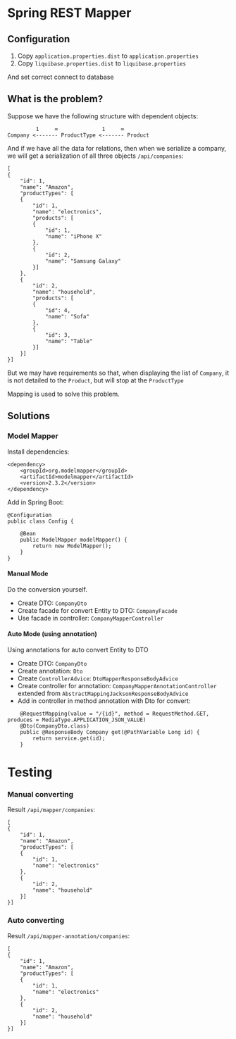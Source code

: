 # Spring REST Mapper

## Configuration

1. Copy `application.properties.dist` to `application.properties` 
2. Copy `liquibase.properties.dist` to `liquibase.properties`

And set correct connect to database

## What is the problem?

Suppose we have the following structure with dependent objects:

```
         1     ∞              1     ∞
Company <------- ProductType <------- Product 
```

And if we have all the data for relations, then when we serialize a company, we will get a serialization of all three objects `/api/companies`:

```
[
{
    "id": 1,
    "name": "Amazon",
    "productTypes": [
    {
        "id": 1,
        "name": "electronics",
        "products": [
        {
            "id": 1,
            "name": "iPhone X"
        },
        {
            "id": 2,
            "name": "Samsung Galaxy"
        }]
    },
    {
        "id": 2,
        "name": "household",
        "products": [
        {
            "id": 4,
            "name": "Sofa"
        },
        {
            "id": 3,
            "name": "Table"
        }]
    }]
}]
```

But we may have requirements so that, when displaying the list of `Company`, it is not detailed to the `Product`, but will stop at the `ProductType`

Mapping is used to solve this problem.

## Solutions

### Model Mapper

Install dependencies:

```
<dependency>
    <groupId>org.modelmapper</groupId>
    <artifactId>modelmapper</artifactId>
    <version>2.3.2</version>
</dependency>
```

Add in Spring Boot:

```
@Configuration
public class Config {
    
    @Bean
    public ModelMapper modelMapper() {
        return new ModelMapper();
    }
}
```

#### Manual Mode

Do the conversion yourself.

- Create DTO: `CompanyDto`
- Create facade for convert Entity to DTO: `CompanyFacade`
- Use facade in controller: `CompanyMapperController`

#### Auto Mode (using annotation)

Using annotations for auto convert Entity to DTO

- Create DTO: `CompanyDto`
- Create annotation: `Dto`
- Create `ControllerAdvice`: `DtoMapperResponseBodyAdvice`
- Create controller for annotation: `CompanyMapperAnnotationController` extended from `AbstractMappingJacksonResponseBodyAdvice`
- Add in controller in method annotation with Dto for convert:
```
    @RequestMapping(value = "/{id}", method = RequestMethod.GET, produces = MediaType.APPLICATION_JSON_VALUE)
    @Dto(CompanyDto.class)
    public @ResponseBody Company get(@PathVariable Long id) {
        return service.get(id);
    }
```

# Testing 

### Manual converting

Result `/api/mapper/companies`:

```
[
{
    "id": 1,
    "name": "Amazon",
    "productTypes": [
    {
        "id": 1,
        "name": "electronics"
    },
    {
        "id": 2,
        "name": "household"
    }]
}]
```

### Auto converting

Result `/api/mapper-annotation/companies`:

```
[
{
    "id": 1,
    "name": "Amazon",
    "productTypes": [
    {
        "id": 1,
        "name": "electronics"
    },
    {
        "id": 2,
        "name": "household"
    }]
}]
```
